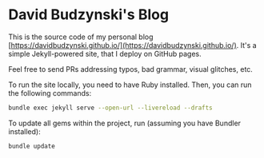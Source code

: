 # David Budzynski's Blog

This is the source code of my personal blog [https://davidbudzynski.github.io/](https://davidbudzynski.github.io/).
It's a simple Jekyll-powered site, that I deploy on GitHub pages.

Feel free to send PRs addressing typos, bad grammar, visual glitches, etc.

To run the site locally, you need to have Ruby installed. Then, you can run the following commands:

```bash
bundle exec jekyll serve --open-url --livereload --drafts
```

To update all gems within the project, run (assuming you have Bundler
installed):

```bash
bundle update
```
